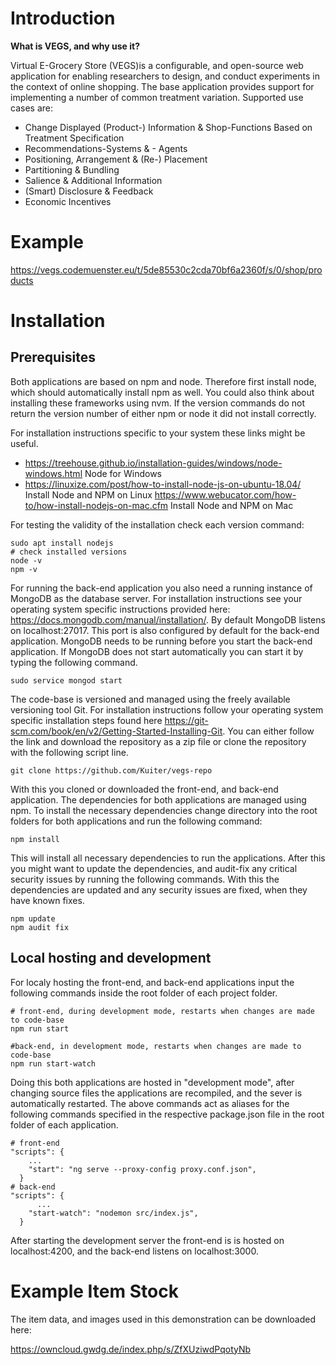 # Introduction

**What is VEGS, and why use it?**

Virtual E-Grocery Store (VEGS)is a configurable, and open-source web application for enabling researchers to design, and conduct experiments in the context of online shopping. The base application provides support for implementing a number of common treatment variation. Supported use cases are:

- Change Displayed (Product-) Information \& Shop-Functions Based on Treatment Specification
- Recommendations-Systems & - Agents
- Positioning, Arrangement & (Re-) Placement
- Partitioning & Bundling
- Salience & Additional Information
- (Smart) Disclosure & Feedback
- Economic Incentives

# Example

https://vegs.codemuenster.eu/t/5de85530c2cda70bf6a2360f/s/0/shop/products

# Installation

## Prerequisites

Both applications are based on npm and node. Therefore first install node, which should automatically install npm as well. You could also think about installing these frameworks using nvm. If the version commands do not return the version number of either npm or node it did not install correctly. 

For installation instructions specific to your system these links might be useful. 


- https://treehouse.github.io/installation-guides/windows/node-windows.html Node for Windows
- https://linuxize.com/post/how-to-install-node-js-on-ubuntu-18.04/ Install Node and NPM on Linux
https://www.webucator.com/how-to/how-install-nodejs-on-mac.cfm Install Node and NPM on Mac

For testing the validity of the installation check each version command:

```
sudo apt install nodejs
# check installed versions
node -v
npm -v
```

For running the back-end application you also need a running instance of MongoDB as the database server. For installation instructions see your operating system specific instructions provided here: https://docs.mongodb.com/manual/installation/. By default MongoDB listens on localhost:27017. This port is also configured by default for the back-end application. MongoDB needs to be running before you start the back-end application. If MongoDB does not start automatically you can start it by typing the following command.

```
sudo service mongod start
```

The code-base is versioned and managed using the freely available versioning tool Git. For installation instructions follow your operating system specific installation steps found here https://git-scm.com/book/en/v2/Getting-Started-Installing-Git. You can either follow the link and download the repository as a zip file or clone the repository with the following script line.

```
git clone https://github.com/Kuiter/vegs-repo
```

With this you cloned or downloaded the front-end, and back-end application. The dependencies for both applications are managed using npm. To install the necessary dependencies change directory into the root folders for both applications and run the following command:

```
npm install
```

This will install all necessary dependencies to run the applications. After this you might want to update the dependencies, and audit-fix any critical security issues by running the following commands. With this the dependencies are updated and any security issues are fixed, when they have known fixes.

```
npm update
npm audit fix
```

## Local hosting and development

For localy hosting the front-end, and back-end applications input the following commands inside the root folder of each project folder. 

```
# front-end, during development mode, restarts when changes are made to code-base
npm run start

#back-end, in development mode, restarts when changes are made to code-base
npm run start-watch
```

Doing this both applications are hosted in "development mode", after changing source files the applications are recompiled, and the sever is automatically restarted. The above commands act as aliases for the following commands specified in the respective package.json file in the root folder of each application.

```
# front-end
"scripts": {
    ...
    "start": "ng serve --proxy-config proxy.conf.json",
  }
# back-end
"scripts": {
	  ...
    "start-watch": "nodemon src/index.js",
  } 
```

After starting the development server the front-end is is hosted on localhost:4200, and the back-end listens on localhost:3000.


# Example Item Stock

The item data, and images used in this demonstration can be downloaded here:

https://owncloud.gwdg.de/index.php/s/ZfXUziwdPqotyNb
